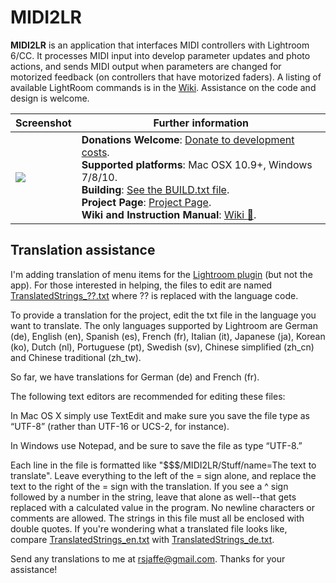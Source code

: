 # MIDI2LR

**MIDI2LR** is an application that interfaces MIDI controllers with Lightroom 6/CC. It processes MIDI input into develop parameter updates and photo actions, and sends MIDI output when parameters are changed for motorized feedback (on controllers that have motorized faders). A listing of available LightRoom commands is in the [Wiki](https://github.com/rsjaffe/MIDI2LR/wiki). Assistance on the code and design is welcome.

| Screenshot | Further information |
| -----------| -------------------- |
| <img src="http://rsjaffe.github.io/MIDI2LR/images/app070.png" /> | **Donations Welcome**: [Donate to development costs](https://www.paypal.com/cgi-bin/webscr?cmd=_s-xclick&hosted_button_id=YWHT4JMA42RXN). <br />**Supported platforms**: Mac OSX 10.9+, Windows 7/8/10. <br />**Building**: [See the BUILD.txt file](https://github.com/rsjaffe/MIDI2LR/blob/master/BUILD.txt). <br />**Project Page**: [Project Page](http://rsjaffe.github.io/MIDI2LR). <br />**Wiki and Instruction Manual**: [Wiki :book:](https://github.com/rsjaffe/MIDI2LR/wiki). |

## Translation assistance
I'm adding translation of menu items for the [Lightroom plugin](https://github.com/rsjaffe/MIDI2LR/tree/master/Source/LRPlugin/MIDI2LR.lrplugin) (but not the app).
For those interested in helping, the files to edit are named [TranslatedStrings_??.txt](https://github.com/rsjaffe/MIDI2LR/tree/master/Source/LRPlugin/MIDI2LR.lrplugin) 
where ?? is replaced with the language code.

To provide a translation for the project, edit the txt file in the language you want 
to translate. The only languages supported by Lightroom are German (de), English (en), 
Spanish (es), French (fr), Italian (it), Japanese (ja), Korean (ko), Dutch (nl), 
Portuguese (pt), Swedish (sv), Chinese simplified (zh_cn) and Chinese traditional (zh_tw).

So far, we have translations for German (de) and French (fr).

The following text editors are recommended for editing these files:

In Mac OS X simply use TextEdit and make sure you save the file type as “UTF-8” 
(rather than UTF-16 or UCS-2, for instance).

In Windows use Notepad, and be sure to save the file as type “UTF-8.”

Each line in the file is formatted like "$$$/MIDI2LR/Stuff/name=The text to translate".
Leave everything to the left of the = sign alone, and replace the text to the right of 
the = sign with the translation. If you see a ^ sign followed by a number in the string, 
leave that alone as well--that gets replaced with a calculated value in the program. No 
newline characters or comments are allowed. The strings in this file must all be enclosed 
with double quotes. If you're wondering what a translated file looks like, compare 
[TranslatedStrings_en.txt](https://github.com/rsjaffe/MIDI2LR/blob/master/Source/LRPlugin/MIDI2LR.lrplugin/TranslatedStrings_en.txt) with [TranslatedStrings_de.txt](https://github.com/rsjaffe/MIDI2LR/blob/master/Source/LRPlugin/MIDI2LR.lrplugin/TranslatedStrings_de.txt).

Send any translations to me at rsjaffe@gmail.com. Thanks for your assistance!




